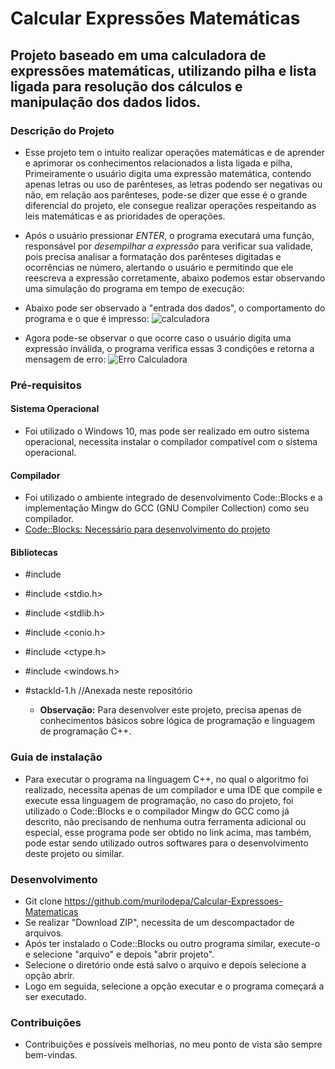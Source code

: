 # Calcular Expressões Matemáticas

## Projeto baseado em uma calculadora de expressões matemáticas, utilizando pilha e lista ligada para resolução dos cálculos e manipulação dos dados lidos.

### Descrição do Projeto
   * Esse projeto tem o intuito realizar operações matemáticas e de aprender e aprimorar os conhecimentos relacionados a lista ligada e pilha, Primeiramente o usuário digita uma expressão matemática, contendo apenas letras ou uso de parênteses, as letras podendo ser negativas ou não, em relação aos parênteses, pode-se dizer que esse é o grande diferencial do projeto, ele consegue realizar operações respeitando as leis matemáticas e as prioridades de operações. 
  * Após o usuário pressionar *ENTER*, o programa executará uma função, responsável por *desempilhar a expressão* para verificar sua validade, pois precisa analisar a formatação dos parênteses digitadas e ocorrências ne número, alertando o usuário e permitindo que ele reescreva a expressão corretamente, abaixo podemos estar observando uma simulação do programa em tempo de execução:
   
* Abaixo pode ser observado a "entrada dos dados", o comportamento do programa e o que é impresso:
![calculadora](https://user-images.githubusercontent.com/56207941/66770722-aefb9200-ee8e-11e9-9303-2bf02e41e7dc.PNG)

* Agora pode-se observar o que ocorre caso o usuário digita uma expressão inválida, o programa verifica essas 3 condições e retorna a mensagem de erro:
![Erro Calculadora](https://user-images.githubusercontent.com/56207941/66770871-0f8acf00-ee8f-11e9-8cb9-c8338761692c.PNG)

 ### Pré-requisitos

#### Sistema Operacional
* Foi utilizado o Windows 10, mas pode ser realizado em outro sistema operacional, necessita instalar o compilador compatível com o sistema operacional.

 #### Compilador
* Foi utilizado o ambiente integrado de desenvolvimento Code::Blocks e a implementação Mingw do GCC (GNU Compiler Collection) como seu compilador.
* <a> [Code::Blocks: Necessário para desenvolvimento do projeto](http://www.codeblocks.org/downloads/26)
  
 #### Bibliotecas
* #include <iostream>
* #include <stdio.h>
* #include <stdlib.h>
* #include <conio.h>
* #include <ctype.h>
* #include <windows.h> 
* #stackld-1.h //Anexada neste repositório

   * **Observação:** Para desenvolver este projeto, precisa apenas de conhecimentos básicos sobre lógica de programação e linguagem de programação C++.

### Guia de instalação
* Para executar o programa na linguagem C++, no qual o algoritmo foi realizado, necessita apenas de um compilador e uma IDE que compile e execute essa linguagem de programação, no caso do projeto, foi utilizado o Code::Blocks e o compilador Mingw do GCC como já descrito, não precisando de nenhuma outra ferramenta adicional ou especial, esse programa pode ser obtido no link acima, mas também, pode estar sendo utilizado outros softwares para o desenvolvimento deste projeto ou similar.

### Desenvolvimento
* Git clone https://github.com/murilodepa/Calcular-Expressoes-Matematicas
* Se realizar "Download ZIP", necessita de um descompactador de arquivos.
* Após ter instalado o Code::Blocks ou outro programa similar, execute-o e selecione "arquivo" e depois "abrir projeto".
* Selecione o diretório onde está salvo o arquivo e depois selecione a opção abrir.
* Logo em seguida, selecione a opção executar e o programa começará a ser executado.

### Contribuições
- Contribuições e possíveis melhorias, no meu ponto de vista são sempre bem-vindas.

